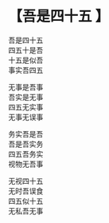 # 【吾是四十五 】

吾是四十五  
四五十是吾  
十五是似吾  
事实吾四五
 
无事是吾事  
吾实是无事  
四五无实事  
无事无误事
  
务实吾是吾  
吾是吾实务  
四五吾务实  
视物无吾事
 
无视四十五  
无时吾误食  
四五似十五  
无私吾无事
 
